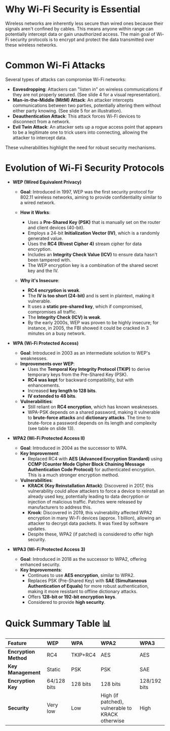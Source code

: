 # Why Wi-Fi Security is Essential
Wireless networks are inherently less secure than wired ones because their signals aren't confined by cables. This means anyone within range can potentially intercept data or gain unauthorized access. The main goal of Wi-Fi security protocols is to encrypt and protect the data transmitted over these wireless networks.

# Common Wi-Fi Attacks

Several types of attacks can compromise Wi-Fi networks:
- **Eavesdropping**: Attackers can "listen in" on wireless communications if they are not properly secured. (See slide 4 for a visual representation).
- **Man-in-the-Middle (MitM) Attack**: An attacker intercepts communications between two parties, potentially altering them without either party knowing. (See slide 5 for an illustration).
- **Deauthentication Attack**: This attack forces Wi-Fi devices to disconnect from a network.
- **Evil Twin Attack**: An attacker sets up a rogue access point that appears to be a legitimate one to trick users into connecting, allowing the attacker to intercept data.

These vulnerabilities highlight the need for robust security mechanisms.

# Evolution of Wi-Fi Security Protocols
-  **WEP (Wired Equivalent Privacy)**
	- **Goal**: Introduced in 1997, WEP was the first security protocol for 802.11 wireless networks, aiming to provide confidentiality similar to a wired network.
	- **How it Works**:
	    - Uses a **Pre-Shared Key (PSK)** that is manually set on the router and client devices (40-bit).
	    - Employs a 24-bit **Initialization Vector (IV)**, which is a randomly generated value.
	    - Uses the **RC4 (Rivest Cipher 4)** stream cipher for data encryption.
	    - Includes an **Integrity Check Value (ICV)** to ensure data hasn't been tampered with.
	    - The WEP encryption key is a combination of the shared secret key and the IV.
	        
	- **Why it's Insecure**:
	    - **RC4 encryption is weak**.
	    - The **IV is too short (24-bit)** and is sent in plaintext, making it vulnerable.
	    - It uses a **static pre-shared key**, which if compromised, compromises all traffic.
	    - The **Integrity Check (ICV) is weak**.
	    - By the early 2000s, WEP was proven to be highly insecure; for instance, in 2005, the FBI showed it could be cracked in 3 minutes on a busy network.

-  **WPA (Wi-Fi Protected Access)**
	- **Goal**: Introduced in 2003 as an intermediate solution to WEP's weaknesses.
	- **Improvements over WEP**:
	    - Uses the **Temporal Key Integrity Protocol (TKIP)** to derive temporary keys from the Pre-Shared Key (PSK).
	    - **RC4 was kept** for backward compatibility, but with enhancements.
	    - Increased **key length to 128 bits**.
	    - **IV extended to 48 bits**.
	- **Vulnerabilities**:
	    - Still reliant on **RC4 encryption**, which has known weaknesses.
	    - WPA-PSK depends on a shared password, making it vulnerable to **brute-force attacks** and **dictionary attacks**. The time to brute-force a password depends on its length and complexity (see table on slide 13).

-  **WPA2 (Wi-Fi Protected Access II)**
	- **Goal**: Introduced in 2004 as the successor to WPA.
	- **Key Improvement**:
	    - Replaced RC4 with **AES (Advanced Encryption Standard)** using **CCMP (Counter Mode Cipher Block Chaining Message Authentication Code Protocol)** for authenticated encryption. This is a much stronger encryption method.
	- **Vulnerabilities**:
	    - **KRACK (Key Reinstallation Attack)**: Discovered in 2017, this vulnerability could allow attackers to force a device to reinstall an already used key, potentially leading to data decryption or injection of malicious traffic. Patches were released by manufacturers to address this.
	    - **Krook**: Discovered in 2019, this vulnerability affected WPA2 encryption in many Wi-Fi devices (approx. 1 billion), allowing an attacker to decrypt data packets. It was fixed by software updates.
	    - Despite these, WPA2 (if patched) is considered to offer high security.

-  **WPA3 (Wi-Fi Protected Access 3)**
	- **Goal**: Introduced in 2018 as the successor to WPA2, offering enhanced security.
	- **Key Improvements**:
	    - Continues to use **AES encryption**, similar to WPA2.
	    - Replaces PSK (Pre-Shared Key) with **SAE (Simultaneous Authentication of Equals)** for more robust authentication, making it more resistant to offline dictionary attacks.
	    - Offers **128-bit or 192-bit encryption keys**.
	    - Considered to provide **high security**.
# Quick Summary Table 📊

| Feature               | WEP         | WPA      | WPA2                                             | WPA3         |
| :-------------------- | :---------- | :------- | :----------------------------------------------- | :----------- |
| **Encryption Method** | RC4         | TKIP+RC4 | AES                                              | AES          |
| **Key Management**    | Static      | PSK      | PSK                                              | SAE          |
| **Encryption Key**    | 64/128 bits | 128 bits | 128 bits                                         | 128/192 bits |
| **Security**          | Very low    | Low      | High (if patched), vulnerable to KRACK otherwise | High         |